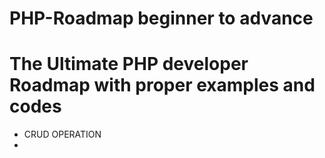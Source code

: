 # PHP-Roadmap  beginner to advance

<h1>The Ultimate PHP developer Roadmap with proper examples and codes</h1>

<ul>
  <li>
    CRUD OPERATION
    <li>
 </ul>
